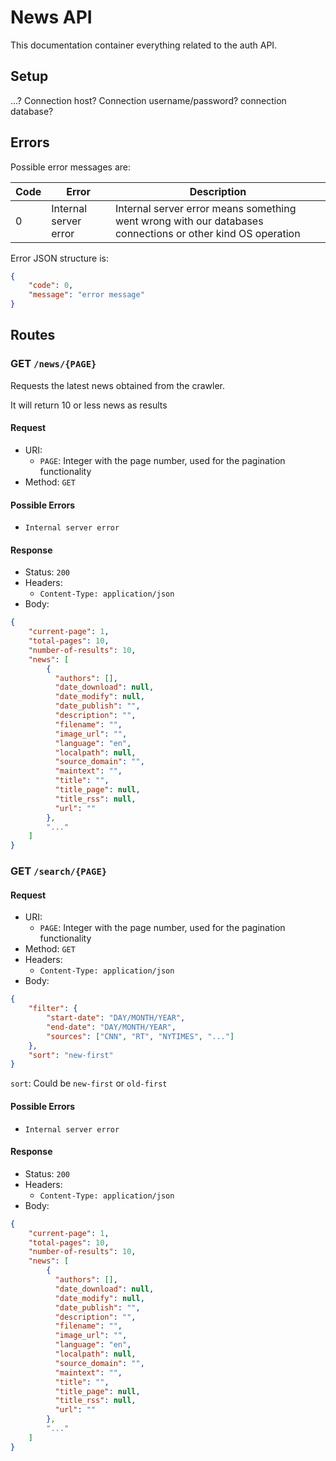# News API

This documentation container everything related to the auth API.

## Setup

...? Connection host? Connection username/password? connection database?

## Errors

Possible error messages are:

| Code | Error                 | Description                                                  |
| ---- | --------------------- | ------------------------------------------------------------ |
| 0    | Internal server error | Internal server error means something went wrong with our databases connections or other kind OS operation |

Error JSON structure is:

```json
{
    "code": 0,
    "message": "error message"
}
```

## Routes

### GET `/news/{PAGE}`

Requests the latest news obtained from the crawler.

It will return 10 or less news as results

#### Request

- URI:
  - `PAGE`: Integer with the page number, used for the pagination functionality
- Method: `GET`

#### Possible Errors

- `Internal server error`

#### Response

- Status: `200`
- Headers:
  - `Content-Type: application/json`
- Body:

```json
{
    "current-page": 1,
    "total-pages": 10,
    "number-of-results": 10,
    "news": [
        {
          "authors": [],
          "date_download": null,
          "date_modify": null,
          "date_publish": "",
          "description": "",
          "filename": "",
          "image_url": "",
          "language": "en",
          "localpath": null,
          "source_domain": "",
          "maintext": "",
          "title": "",
          "title_page": null,
          "title_rss": null,
          "url": ""
        },
        "..."
    ]
}
```

### GET `/search/{PAGE}`

#### Request

- URI:
  - `PAGE`: Integer with the page number, used for the pagination functionality
- Method: `GET`
- Headers:
  - `Content-Type: application/json`
- Body:

```json
{
    "filter": {
        "start-date": "DAY/MONTH/YEAR",
        "end-date": "DAY/MONTH/YEAR",
        "sources": ["CNN", "RT", "NYTIMES", "..."]
    },
    "sort": "new-first"
}
```

`sort`: Could be `new-first` or `old-first` 

#### Possible Errors

- `Internal server error`

#### Response

- Status: `200`
- Headers:
  - `Content-Type: application/json`
- Body:

```json
{
    "current-page": 1,
    "total-pages": 10,
    "number-of-results": 10,
    "news": [
        {
          "authors": [],
          "date_download": null,
          "date_modify": null,
          "date_publish": "",
          "description": "",
          "filename": "",
          "image_url": "",
          "language": "en",
          "localpath": null,
          "source_domain": "",
          "maintext": "",
          "title": "",
          "title_page": null,
          "title_rss": null,
          "url": ""
        },
        "..."
    ]
}
```
